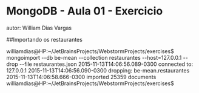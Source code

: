  # MongoDB - Aula 01 - Exercicio
 autor: William Dias Vargas

 ##Importando os restaurantes

 williamdias@HP:~/JetBrainsProjects/WebstormProjects/exercises$ mongoimport --db be-mean --collection restaurantes --host=127.0.0.1 --drop --file restaurantes.json
 2015-11-13T14:06:56.089-0300	connected to: 127.0.0.1
 2015-11-13T14:06:56.090-0300	dropping: be-mean.restaurantes
 2015-11-13T14:06:58.666-0300	imported 25359 documents
 williamdias@HP:~/JetBrainsProjects/WebstormProjects/exercises$ 
